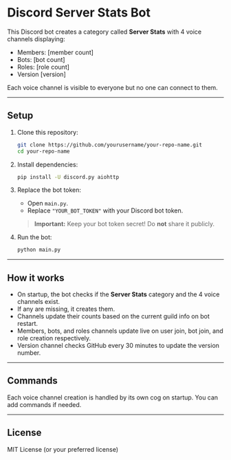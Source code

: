 # Discord Server Stats Bot

This Discord bot creates a category called **Server Stats** with 4 voice channels displaying:  
- Members: [member count]  
- Bots: [bot count]  
- Roles: [role count]  
- Version [version]

Each voice channel is visible to everyone but no one can connect to them.

---

## Setup

1. Clone this repository:

    ```bash
    git clone https://github.com/yourusername/your-repo-name.git
    cd your-repo-name
    ```

2. Install dependencies:

    ```bash
    pip install -U discord.py aiohttp
    ```

3. Replace the bot token:

    - Open `main.py`.
    - Replace `"YOUR_BOT_TOKEN"` with your Discord bot token.

    > **Important:** Keep your bot token secret! Do **not** share it publicly.

4. Run the bot:

    ```bash
    python main.py
    ```

---

## How it works

- On startup, the bot checks if the **Server Stats** category and the 4 voice channels exist.  
- If any are missing, it creates them.  
- Channels update their counts based on the current guild info on bot restart.  
- Members, bots, and roles channels update live on user join, bot join, and role creation respectively.  
- Version channel checks GitHub every 30 minutes to update the version number.

---

## Commands

Each voice channel creation is handled by its own cog on startup. You can add commands if needed.

---

## License

MIT License (or your preferred license)

